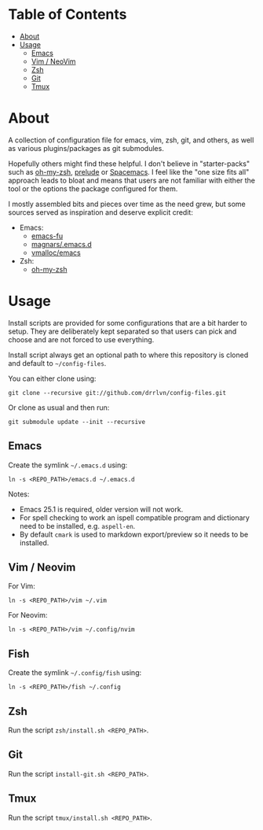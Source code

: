 # Table of Contents #

* [About](#about)
* [Usage](#usage)
  * [Emacs](#emacs)
  * [Vim / NeoVim](#vim)
  * [Zsh](#zsh)
  * [Git](#git)
  * [Tmux](#tmux)

# About #

A collection of configuration file for emacs, vim, zsh, git, and others, as well as various
plugins/packages as git submodules.

Hopefully others might find these helpful. I don't believe in "starter-packs" such as
[oh-my-zsh](https://github.com/robbyrussell/oh-my-zsh/), [prelude](http://batsov.com/prelude/) or
[Spacemacs](http://spacemacs.org/). I feel like the "one size fits all" approach leads to bloat and
means that users are not familiar with either the tool or the options the package configured for
them.

I mostly assembled bits and pieces over time as the need grew, but some sources served as
inspiration and deserve explicit credit:

* Emacs:
  * [emacs-fu](http://www.djcbsoftware.nl/dot-emacs.html)
  * [magnars/.emacs.d](https://github.com/magnars/.emacs.d)
  * [vmalloc/emacs](https://github.com/vmalloc/emacs)
* Zsh:
  * [oh-my-zsh](https://github.com/robbyrussell/oh-my-zsh/)

# Usage #

Install scripts are provided for some configurations that are a bit harder to setup. They are
deliberately kept separated so that users can pick and choose and are not forced to use everything.

Install script always get an optional path to where this repository is cloned and default to
`~/config-files`.

You can either clone using:

    git clone --recursive git://github.com/drrlvn/config-files.git

Or clone as usual and then run:

    git submodule update --init --recursive

## Emacs ##

Create the symlink `~/.emacs.d` using:

    ln -s <REPO_PATH>/emacs.d ~/.emacs.d

Notes:
* Emacs 25.1 is required, older version will not work.
* For spell checking to work an ispell compatible program and dictionary need to be installed,
  e.g. `aspell-en`.
* By default `cmark` is used to markdown export/preview so it needs to be installed.

## Vim / Neovim ##

For Vim:

    ln -s <REPO_PATH>/vim ~/.vim

For Neovim:

    ln -s <REPO_PATH>/vim ~/.config/nvim


## Fish ##

Create the symlink `~/.config/fish` using:

    ln -s <REPO_PATH>/fish ~/.config

## Zsh ##

Run the script `zsh/install.sh <REPO_PATH>`.

## Git ##

Run the script `install-git.sh <REPO_PATH>`.

## Tmux ##

Run the script `tmux/install.sh <REPO_PATH>`.
